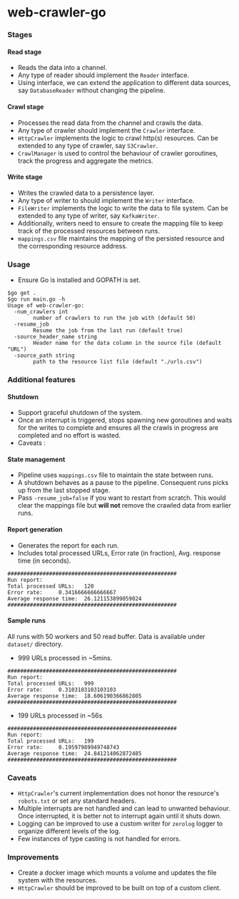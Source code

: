 # web-crawler-go

### Stages

#### Read stage
- Reads the data into a channel.
- Any type of reader should implement the `Reader` interface.
- Using interface, we can extend the application to different data sources, say `DatabaseReader` without changing the pipeline.

#### Crawl stage
- Processes the read data from the channel and crawls the data.
- Any type of crawler should implement the `Crawler` interface.
- `HttpCrawler` implements the logic to crawl http(s) resources. Can be extended to any type of crawler, say `S3Crawler`.
- `CrawlManager` is used to control the behaviour of crawler goroutines, track the progress and aggregate the metrics.

#### Write stage
- Writes the crawled data to a persistence layer.
- Any type of writer to should implement the `Writer` interface.
- `FileWriter` implements the logic to write the data to file system. Can be extended to any type of writer, say `KafkaWriter`.
- Additionally, writers need to ensure to create the mapping file to keep track of the processed resources between runs.
- `mappings.csv` file maintains the mapping of the persisted resource and the corresponding resource address.

### Usage
- Ensure Go is installed and GOPATH is set.
```
$go get .
$go run main.go -h
Usage of web-crawler-go:
  -num_crawlers int
        number of crawlers to run the job with (default 50)
  -resume_job
        Resume the job from the last run (default true)
  -source_header_name string
        Header name for the data column in the source file (default "URL")
  -source_path string
        path to the resource list file (default "./urls.csv")
```

### Additional features

#### Shutdown
- Support graceful shutdown of the system.
- Once an interrupt is triggered, stops spawning new goroutines and waits for the writes to complete and ensures all the crawls in progress are completed and no effort is wasted.
- Caveats : 

#### State management
- Pipeline uses `mappings.csv` file to maintain the state between runs.
- A shutdown behaves as a pause to the pipeline. Consequent runs picks up from the last stopped stage.
- Pass `-resume_job=false` if you want to restart from scratch. This would clear the mappings file but **will not** remove the crawled data from earlier runs.

#### Report generation
- Generates the report for each run.
- Includes total processed URLs, Error rate (in fraction), Avg. response time (in seconds).

```
#####################################################
Run report:
Total processed URLs:   120
Error rate:     0.3416666666666667
Average response time:  26.121153899059024
#####################################################
```

#### Sample runs
All runs with 50 workers and 50 read buffer. Data is available under `dataset/` directory.
- 999 URLs processed in ~5mins.
```
#####################################################
Run report:
Total processed URLs:   999
Error rate:     0.3103103103103103
Average response time:  18.606190366862805
#####################################################
```

- 199 URLs processed in ~56s
```
#####################################################
Run report:
Total processed URLs:   199
Error rate:     0.19597989949748743
Average response time:  24.841214062872485
#####################################################
```

### Caveats
- `HttpCrawler`'s current implementation does not honor the resource's `robots.txt` or set any standard headers.
- Multiple interrupts are not handled and can lead to unwanted behaviour. Once interrupted, it is better not to interrupt again until it shuts down.
- Logging can be improved to use a custom writer for `zerolog` logger to organize different levels of the log.
- Few instances of type casting is not handled for errors.

### Improvements
- Create a docker image which mounts a volume and updates the file system with the resources.
- `HttpCrawler` should be improved to be built on top of a custom client.